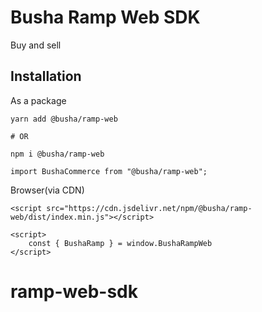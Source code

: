 # Busha Ramp Web SDK

Buy and sell

## Installation

As a package

```
yarn add @busha/ramp-web

# OR

npm i @busha/ramp-web
```

```
import BushaCommerce from "@busha/ramp-web";
```

Browser(via CDN)

```
<script src="https://cdn.jsdelivr.net/npm/@busha/ramp-web/dist/index.min.js"></script>

<script>
    const { BushaRamp } = window.BushaRampWeb
</script>
```
# ramp-web-sdk
